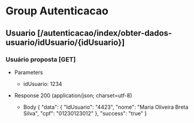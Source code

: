 # Group Autenticacao

## Usuario  [/autenticacao/index/obter-dados-usuario/idUsuario/{idUsuario}]

### Usu&aacute;rio proposta [GET]

+ Parameters
    + idUsuario: 1234

+ Response 200 (application/json; charset=utf-8)

    + Body
        {
          "data": {
            "IdUsuario": "4423",
            "nome": "Maria Oliveira Breta Silva",
            "cpf": "01230123012"
          },
          "success": "true"
        }
